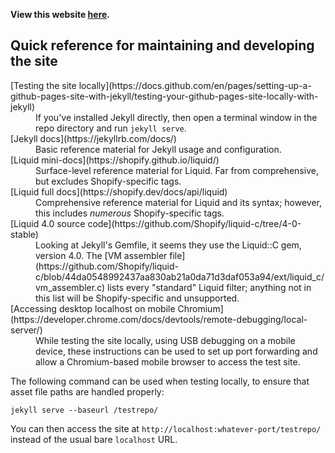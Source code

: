 
**View this website [here](https://davidjcobb.github.io).**



## Quick reference for maintaining and developing the site

<dl>
   <dt>[Testing the site locally](https://docs.github.com/en/pages/setting-up-a-github-pages-site-with-jekyll/testing-your-github-pages-site-locally-with-jekyll)</dt>
      <dd>If you've installed Jekyll directly, then open a terminal window in the repo directory and run <code>jekyll serve</code>.</dd>
   <dt>[Jekyll docs](https://jekyllrb.com/docs/)</dt>
      <dd>Basic reference material for Jekyll usage and configuration.</dd>
   <dt>[Liquid mini-docs](https://shopify.github.io/liquid/)</dt>
      <dd>Surface-level reference material for Liquid. Far from comprehensive, but excludes Shopify-specific tags.</dd>
   <dt>[Liquid full docs](https://shopify.dev/docs/api/liquid)</dt>
      <dd>Comprehensive reference material for Liquid and its syntax; however, this includes <em>numerous</em> Shopify-specific tags.</dd>
   <dt>[Liquid 4.0 source code](https://github.com/Shopify/liquid-c/tree/4-0-stable)</dt>
      <dd>Looking at Jekyll's Gemfile, it seems they use the Liquid::C gem, version 4.0. The [VM assembler file](https://github.com/Shopify/liquid-c/blob/44da0548992437aa830ab21a0da71d3daf053a94/ext/liquid_c/vm_assembler.c) lists every "standard" Liquid filter; anything not in this list will be Shopify-specific and unsupported.</dd>
   <dt>[Accessing desktop localhost on mobile Chromium](https://developer.chrome.com/docs/devtools/remote-debugging/local-server/)</dt>
      <dd>While testing the site locally, using USB debugging on a mobile device, these instructions can be used to set up port forwarding and allow a Chromium-based mobile browser to access the test site.</dd>
</dl>

The following command can be used when testing locally, to ensure that asset file paths are handled properly:

```
jekyll serve --baseurl /testrepo/
```

You can then access the site at `http://localhost:whatever-port/testrepo/` instead of the usual bare `localhost` URL.